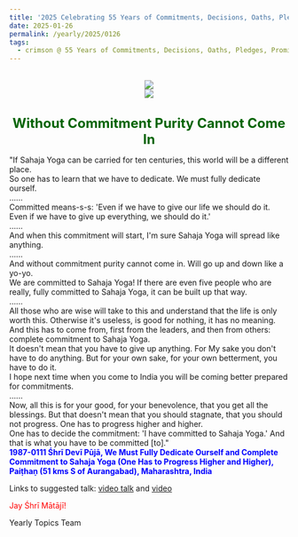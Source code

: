 ```yaml
---
title: '2025 Celebrating 55 Years of Commitments, Decisions, Oaths, Pledges, Promises, and Vows, Post 2'
date: 2025-01-26
permalink: /yearly/2025/0126
tags:
  - crimson @ 55 Years of Commitments, Decisions, Oaths, Pledges, Promises, and Vows
---
```


<br>
<div style="text-align: center"><img src="https://pub-b6058b8fc5314638989cdd5e49178be6.r2.dev/2025_55_Years.png" /></div>

<div style="text-align: center"><img src="https://pub-b6058b8fc5314638989cdd5e49178be6.r2.dev/1987-0111_Shri_Devi_Puja_We_Must_Fully_Dedicate_Ourself_and_Complete_Commitment_to_Sahaja_Yoga_(One_Has_to_Progress_Higher_and_Higher)_Paithan_(51_kms_S_of_Aurangabad)_Maharashtra_India_01_(Balwant_Kumbhojkar_Collection).jpg" /></div>

<br>
<p style="color:DarkGreen; text-align:center">
<font size="+2"><b>Without Commitment Purity Cannot Come In</b><br></font>
</p>

<p>
"If Sahaja Yoga can be carried for ten centuries, this world will be a different place.<br>
So one has to learn that we have to dedicate. We must fully dedicate ourself.<br>
......<br>
Committed means-s-s: 'Even if we have to give our life we should do it. Even if we have to give up everything, we should do it.'<br>
......<br>
And when this commitment will start, I'm sure Sahaja Yoga will spread like anything.<br>
......<br>
And without commitment purity cannot come in. Will go up and down like a yo-yo.<br>
We are committed to Sahaja Yoga! If there are even five people who are really, fully committed to Sahaja Yoga, it can be built up that way.<br>
......<br>
All those who are wise will take to this and understand that the life is only worth this. Otherwise it's useless, is good for nothing, it has no meaning. And this has to come from, first from the leaders, and then from others: complete commitment to Sahaja Yoga.<br>
It doesn't mean that you have to give up anything. For My sake you don't have to do anything. But for your own sake, for your own betterment, you have to do it.<br>
I hope next time when you come to India you will be coming better prepared for commitments.<br>
......<br>
Now, all this is for your good, for your benevolence, that you get all the blessings. But that doesn't mean that you should stagnate, that you should not progress. One has to progress higher and higher.<br>
One has to decide the commitment: 'I have committed to Sahaja Yoga.' And that is what you have to be committed [to]."<br>
<font color="blue"><b>1987-0111 Śhrī Devī Pūjā, We Must Fully Dedicate Ourself and Complete Commitment to Sahaja Yoga (One Has to Progress Higher and Higher), Paiṭhaṇ (51 kms S of Aurangabad), Maharashtra, India</b></font><br>
</p>

Links to suggested talk: <a href=""> video talk</a> and <a href=""> video</a><br>

<p style="color:red;">Jay Śhrī Mātājī!<br></p>

<p>Yearly Topics Team</p>